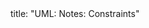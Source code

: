 <frontmatter>
title: "UML: Notes: Constraints"
</frontmatter>

<include src="unit-inPage-asFlat.md" boilerplate />
